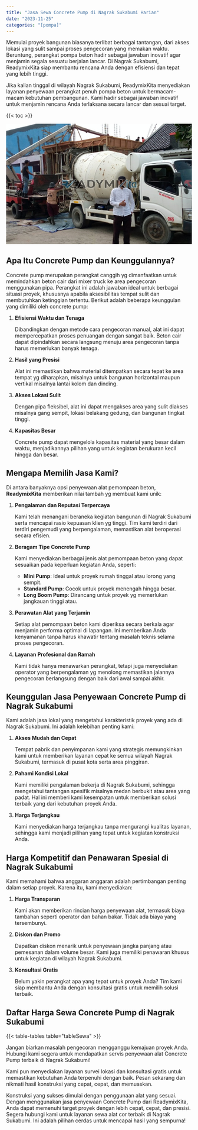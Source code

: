 ```yaml
---
title: "Jasa Sewa Concrete Pump di Nagrak Sukabumi Harian"
date: "2023-11-25"
categories: "[pompa]"
---
```


Memulai proyek bangunan biasanya terlibat berbagai tantangan, dari akses lokasi yang sulit sampai proses pengecoran yang memakan waktu. Beruntung, perangkat pompa beton hadir sebagai jawaban inovatif agar menjamin segala sesuatu berjalan lancar. Di Nagrak Sukabumi, ReadymixKita siap membantu rencana Anda dengan efisiensi dan tepat yang lebih tinggi.

Jika kalian tinggal di wilayah Nagrak Sukabumi, ReadymixKita menyediakan layanan penyewaan perangkat penuh pompa beton untuk bermacam-macam kebutuhan pembangunan. Kami hadir sebagai jawaban inovatif untuk menjamin rencana Anda terlaksana secara lancar dan sesuai target.

{{< toc >}}

![Jasa Sewa Concrete Pump di Nagrak Sukabumi Harian](/images/pompa/sewa-pompa-22.jpg)

## Apa Itu Concrete Pump dan Keunggulannya?

Concrete pump merupakan perangkat canggih yg dimanfaatkan untuk memindahkan beton cair dari mixer truck ke area pengecoran menggunakan pipa. Perangkat ini adalah jawaban ideal untuk berbagai situasi proyek, khususnya apabila aksesibilitas tempat sulit dan membutuhkan ketinggian tertentu. Berikut adalah beberapa keunggulan yang dimiliki oleh concrete pump:

1. **Efisiensi Waktu dan Tenaga**

   Dibandingkan dengan metode cara pengecoran manual, alat ini dapat mempercepatkan proses penuangan dengan sangat baik. Beton cair dapat dipindahkan secara langsung menuju area pengecoran tanpa harus memerlukan banyak tenaga.

2. **Hasil yang Presisi**

   Alat ini memastikan bahwa material ditempatkan secara tepat ke area tempat yg diharapkan, misalnya untuk bangunan horizontal maupun vertikal misalnya lantai kolom dan dinding.

3. **Akses Lokasi Sulit**

   Dengan pipa fleksibel, alat ini dapat mengakses area yang sulit diakses misalnya gang sempit, lokasi belakang gedung, dan bangunan tingkat tinggi.

4. **Kapasitas Besar**

   Concrete pump dapat mengelola kapasitas material yang besar dalam waktu, menjadikannya pilihan yang untuk kegiatan berukuran kecil hingga dan besar.

## Mengapa Memilih Jasa Kami?

Di antara banyaknya opsi penyewaan alat pemompaan beton, **ReadymixKita** memberikan nilai tambah yg membuat kami unik:

1. **Pengalaman dan Reputasi Terpercaya**

   Kami telah menangani beraneka kegiatan bangunan di Nagrak Sukabumi serta mencapai rasio kepuasan klien yg tinggi. Tim kami terdiri dari terdiri pengemudi yang berpengalaman, memastikan alat beroperasi secara efisien.

2. **Beragam Tipe Concrete Pump**

   Kami menyediakan berbagai jenis alat pemompaan beton yang dapat sesuaikan pada keperluan kegiatan Anda, seperti:
   - **Mini Pump**: Ideal untuk proyek rumah tinggal atau lorong yang sempit.
   - **Standard Pump**: Cocok untuk proyek menengah hingga besar.
   - **Long Boom Pump**: Dirancang untuk proyek yg memerlukan jangkauan tinggi atau.

3. **Perawatan Alat yang Terjamin**

   Setiap alat pemompaan beton kami diperiksa secara berkala agar menjamin performa optimal di lapangan. Ini memberikan Anda kenyamanan tanpa harus khawatir tentang masalah teknis selama proses pengecoran.

4. **Layanan Profesional dan Ramah**

   Kami tidak hanya menawarkan perangkat, tetapi juga menyediakan operator yang berpengalaman yg menolong memastikan jalannya pengecoran berlangsung dengan baik dari awal sampai akhir.

## Keunggulan Jasa Penyewaan Concrete Pump di Nagrak Sukabumi

Kami adalah jasa lokal yang mengetahui karakteristik proyek yang ada di Nagrak Sukabumi. Ini adalah kelebihan penting kami:

1. **Akses Mudah dan Cepat**

   Tempat pabrik dan penyimpanan kami yang strategis memungkinkan kami untuk memberikan layanan cepat ke semua wilayah Nagrak Sukabumi, termasuk di pusat kota serta area pinggiran.

2. **Pahami Kondisi Lokal**

   Kami memiliki pengalaman bekerja di Nagrak Sukabumi, sehingga mengetahui tantangan spesifik misalnya medan berbukit atau area yang padat. Hal ini memberi kami kesempatan untuk memberikan solusi terbaik yang dari kebutuhan proyek Anda.

3. **Harga Terjangkau**

   Kami menyediakan harga terjangkau tanpa mengurangi kualitas layanan, sehingga kami menjadi pilihan yang tepat untuk kegiatan konstruksi Anda.

## Harga Kompetitif dan Penawaran Spesial di Nagrak Sukabumi

Kami memahami bahwa anggaran anggaran adalah pertimbangan penting dalam setiap proyek. Karena itu, kami menyediakan:

1. **Harga Transparan**

   Kami akan memberikan rincian harga penyewaan alat, termasuk biaya tambahan seperti operator dan bahan bakar. Tidak ada biaya yang tersembunyi.

2. **Diskon dan Promo**

   Dapatkan diskon menarik untuk penyewaan jangka panjang atau pemesanan dalam volume besar. Kami juga memiliki penawaran khusus untuk kegiatan di wilayah Nagrak Sukabumi.

3. **Konsultasi Gratis**

   Belum yakin perangkat apa yang tepat untuk proyek Anda? Tim kami siap membantu Anda dengan konsultasi gratis untuk memilih solusi terbaik.

## Daftar Harga Sewa Concrete Pump di Nagrak Sukabumi

{{< table-tables table="tableSewa" >}}

Jangan biarkan masalah pengecoran mengganggu kemajuan proyek Anda. Hubungi kami segera untuk mendapatkan servis penyewaan alat Concrete Pump terbaik di Nagrak Sukabumi!

Kami pun menyediakan layanan survei lokasi dan konsultasi gratis untuk memastikan kebutuhan Anda terpenuhi dengan baik. Pesan sekarang dan nikmati hasil konstruksi yang cepat, cepat, dan memuaskan.

Konstruksi yang sukses dimulai dengan penggunaan alat yang sesuai. Dengan menggunakan jasa penyewaan Concrete Pump dari ReadymixKita, Anda dapat memenuhi target proyek dengan lebih cepat, cepat, dan presisi. Segera hubungi kami untuk layanan sewa alat cor terbaik di Nagrak Sukabumi. Ini adalah pilihan cerdas untuk mencapai hasil yang sempurna!